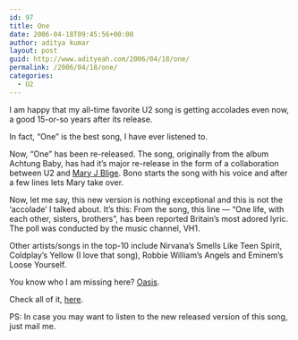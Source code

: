 ```yaml
---
id: 97
title: One
date: 2006-04-18T09:45:56+00:00
author: aditya kumar
layout: post
guid: http://www.adityeah.com/2006/04/18/one/
permalink: /2006/04/18/one/
categories:
  - U2
---
```

I am happy that my all-time favorite U2 song is getting accolades even now, a good 15-or-so years after its release.  
  
In fact, &#8220;One&#8221; is the best song, I have ever listened to.  
  
Now, &#8220;One&#8221; has been re-released. The song, originally from the album Achtung Baby, has had it&#8217;s major re-release in the form of a collaboration between U2 and [Mary J Blige](http://en.wikipedia.org/wiki/Mary_J_Blige). Bono starts the song with his voice and after a few lines lets Mary take over.  
  
Now, let me say, this new version is nothing exceptional and this is not the &#8216;accolade&#8217; I talked about. It&#8217;s this: From the song, this line &#8212; &#8220;One life, with each other, sisters, brothers&#8221;, has been reported Britain&#8217;s most adored lyric. The poll was conducted by the music channel, VH1.  
  
Other artists/songs in the top-10 include Nirvana&#8217;s Smells Like Teen Spirit, Coldplay&#8217;s Yellow (I love that song), Robbie William&#8217;s Angels and Eminem&#8217;s Loose Yourself.  
  
You know who I am missing here? [Oasis](http://en.wikipedia.org/wiki/Oasis_%28band%29).  
  
Check all of it, [here](http://arts.guardian.co.uk/news/story/0,,1755768,00.html).  
  
PS: In case you may want to listen to the new released version of this song, just mail me.